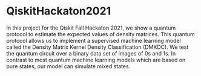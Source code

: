 # QiskitHackaton2021

In this project for the Qiskit Fall Hackaton 2021, we show a quantum protocol to estimate the expected values of density matrices. This quantum protocol allows us to implement a supervised machine learning model called the Density Matrix Kernel Density Classification (DMKDC). We test the quantum circuit over a binary data set of images of 0s and 1s. In contrast to most quantum machine learning models which are based on pure states, our model can simulate mixed states.
